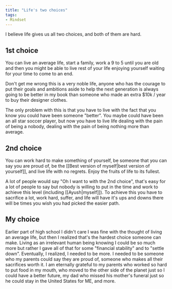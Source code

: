 ```yaml
---
title: "Life's two choices"
tags:
- Mindset
---
```


I believe life gives us all two choices, and both of them are hard. 

## 1st choice

You can live an average life, start a family, work a 9 to 5 until you are old and then you might be able to live rest of your life enjoying yourself waiting for your time to come to an end.

Don't get me wrong this is a very noble life, anyone who has the courage to put their goals and ambitions aside to help the next generation is always going to be better in my book than someone who made an extra $10k / year to buy their designer clothes.

The only problem with this is that you have to live with the fact that you know you could have been someone "better". You maybe could have been an all star soccer player, but now you have to live life dealing with the pain of being a nobody, dealing with the pain of being nothing more than average.

## 2nd choice

You can work hard to make something of yourself, be someone that you can say you are proud of, be the [[Best version of myself|best version of yourself]], and live life with no regrets. Enjoy the fruits of life to its fullest.

A lot of people would say "Oh I want to with the 2nd choice", that's easy for a lot of people to say but nobody is willing to put in the time and work to achieve this level (including [[Ayush|myself]]). To achieve this you have to sacrifice a lot, work hard, suffer, and life will have it's ups and downs there will be times you wish you had picked the easier path.

## My choice

Earlier part of high school I didn't care I was fine with the thought of living an average life, but then I realized that's the hardest choice someone can make. Living as an irrelevant human being knowing I could be so much more but rather I gave all of that for some "financial stability" and to "settle down". Eventually, I realized, I needed to be more. I needed to be someone who my parents could say they are proud of, someone who makes all their sacrifices worth it. I am eternally grateful to my parents who worked so hard to put food in my mouth, who moved to the other side of the planet just so I could have a better future, my dad who missed his mother's funeral just so he could stay in the United States for ME, and more. 
